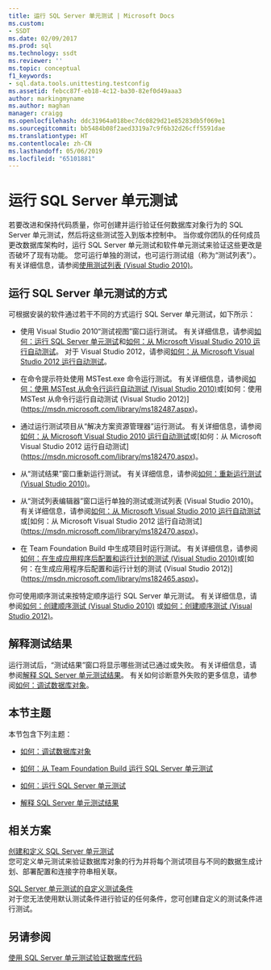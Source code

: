 ```yaml
---
title: 运行 SQL Server 单元测试 | Microsoft Docs
ms.custom:
- SSDT
ms.date: 02/09/2017
ms.prod: sql
ms.technology: ssdt
ms.reviewer: ''
ms.topic: conceptual
f1_keywords:
- sql.data.tools.unittesting.testconfig
ms.assetid: febcc87f-eb18-4c12-ba30-82ef0d49aaa3
author: markingmyname
ms.author: maghan
manager: craigg
ms.openlocfilehash: ddc31964a018bec7dc0829d21e85283db5f069e1
ms.sourcegitcommit: bb5484b08f2aed3319a7c9f6b32d26cff5591dae
ms.translationtype: HT
ms.contentlocale: zh-CN
ms.lasthandoff: 05/06/2019
ms.locfileid: "65101881"
---
```

# <a name="running-sql-server-unit-tests"></a>运行 SQL Server 单元测试
若要改进和保持代码质量，你可创建并运行验证任何数据库对象行为的 SQL Server 单元测试，然后将这些测试签入到版本控制中。 当你或你团队的任何成员更改数据库架构时，运行 SQL Server 单元测试和软件单元测试来验证这些更改是否破坏了现有功能。 您可运行单独的测试，也可运行测试组（称为“测试列表”）。 有关详细信息，请参阅[使用测试列表 (Visual Studio 2010)](https://msdn.microsoft.com/library/ms182461(VS.100).aspx)。  
  
## <a name="ways-to-run-sql-server-unit-tests"></a>运行 SQL Server 单元测试的方式  
可根据安装的软件通过若干不同的方式运行 SQL Server 单元测试，如下所示：  
  
-   使用 Visual Studio 2010“测试视图”窗口运行测试。 有关详细信息，请参阅[如何：运行 SQL Server 单元测试](../ssdt/how-to-run-sql-server-unit-tests.md)和[如何：从 Microsoft Visual Studio 2010 运行自动测试](https://msdn.microsoft.com/library/ms182470(VS.100).aspx)。 对于 Visual Studio 2012，请参阅[如何：从 Microsoft Visual Studio 2012 运行自动测试](https://msdn.microsoft.com/library/ms182470.aspx)。  
  
-   在命令提示符处使用 MSTest.exe 命令运行测试。 有关详细信息，请参阅[如何：使用 MSTest 从命令行运行自动测试 (Visual Studio 2010)](https://msdn.microsoft.com/library/ms182487(VS.100).aspx)或[如何：使用 MSTest 从命令行运行自动测试 (Visual Studio 2012)](https://msdn.microsoft.com/library/ms182487.aspx)。  
  
-   通过运行测试项目从“解决方案资源管理器”运行测试。 有关详细信息，请参阅[如何：从 Microsoft Visual Studio 2010 运行自动测试](https://msdn.microsoft.com/library/ms182470(VS.100).aspx)或[如何：从 Microsoft Visual Studio 2012 运行自动测试](https://msdn.microsoft.com/library/ms182470.aspx)。  
  
-   从“测试结果”窗口重新运行测试。 有关详细信息，请参阅[如何：重新运行测试 (Visual Studio 2010)](https://msdn.microsoft.com/library/ms182472(VS.100).aspx)。  
  
-   从“测试列表编辑器”窗口运行单独的测试或测试列表 (Visual Studio 2010)。 有关详细信息，请参阅[如何：从 Microsoft Visual Studio 2010 运行自动测试](https://msdn.microsoft.com/library/ms182470(VS.100).aspx)或[如何：从 Microsoft Visual Studio 2012 运行自动测试](https://msdn.microsoft.com/library/ms182470.aspx)。  
  
-   在 Team Foundation Build 中生成项目时运行测试。 有关详细信息，请参阅[如何：在生成应用程序后配置和运行计划的测试 (Visual Studio 2010)](https://msdn.microsoft.com/library/ms182465(VS.100).aspx)或[如何：在生成应用程序后配置和运行计划的测试 (Visual Studio 2012)](https://msdn.microsoft.com/library/ms182465.aspx)。  
  
你可使用顺序测试来按特定顺序运行 SQL Server 单元测试。 有关详细信息，请参阅[如何：创建顺序测试 (Visual Studio 2010)](https://msdn.microsoft.com/library/ms182631(VS.100).aspx) 或[如何：创建顺序测试 (Visual Studio 2012)](https://msdn.microsoft.com/library/ms182631.aspx)。  
  
## <a name="interpreting-tests-results"></a>解释测试结果  
运行测试后，“测试结果”窗口将显示哪些测试已通过或失败。 有关详细信息，请参阅[解释 SQL Server 单元测试结果](../ssdt/interpreting-sql-server-unit-test-results.md)。 有关如何诊断意外失败的更多信息，请参阅[如何：调试数据库对象](../ssdt/how-to-debug-database-objects.md)。  
  
## <a name="topics-in-this-section"></a>本节主题  
本节包含下列主题：  
  
-   [如何：调试数据库对象](../ssdt/how-to-debug-database-objects.md)  
  
-   [如何：从 Team Foundation Build 运行 SQL Server 单元测试](../ssdt/how-to-run-sql-server-unit-tests-from-team-foundation-build.md)  
  
-   [如何：运行 SQL Server 单元测试](../ssdt/how-to-run-sql-server-unit-tests.md)  
  
-   [解释 SQL Server 单元测试结果](../ssdt/interpreting-sql-server-unit-test-results.md)  
  
## <a name="related-scenarios"></a>相关方案  
[创建和定义 SQL Server 单元测试](../ssdt/creating-and-defining-sql-server-unit-tests.md)  
您可定义单元测试来验证数据库对象的行为并将每个测试项目与不同的数据生成计划、部署配置和连接字符串相关联。  
  
[SQL Server 单元测试的自定义测试条件](../ssdt/custom-test-conditions-for-sql-server-unit-tests.md)  
对于您无法使用默认测试条件进行验证的任何条件，您可创建自定义的测试条件进行测试。  
  
## <a name="see-also"></a>另请参阅  
[使用 SQL Server 单元测试验证数据库代码](../ssdt/verifying-database-code-by-using-sql-server-unit-tests.md)  
  
